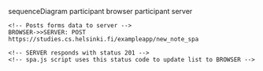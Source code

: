 sequenceDiagram
	participant browser
	participant server

	<!-- Posts forms data to server -->
	BROWSER->>SERVER: POST https://studies.cs.helsinki.fi/exampleapp/new_note_spa

	<!-- SERVER responds with status 201 -->
	<!-- spa.js script uses this status code to update list to BROWSER -->